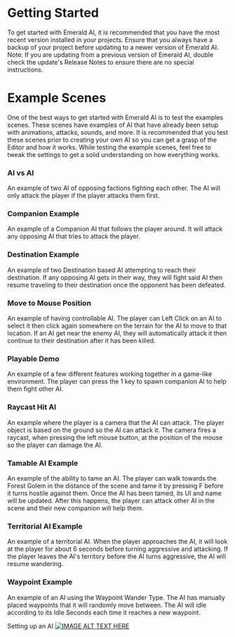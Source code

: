 # Getting Started
To get started with Emerald AI, it is recommended that you have the most recent version installed in your projects. Ensure that you always have a backup of your project before updating to a newer version of Emerald AI. Note: If you are updating from a previous version of Emerald AI, double check the update's Release Notes to ensure there are no special instructions.



# Example Scenes
One of the best ways to get started with Emerald AI is to test the examples scenes. These scenes have examples of AI that have already been setup with animations, attacks, sounds, and more. It is recommended that you test these scenes prior to creating your own AI so you can get a grasp of the Editor and how it works. While testing the example scenes, feel free to tweak the settings to get a solid understanding on how everything works.

### AI vs AI
An example of two AI of opposing factions fighting each other. The AI will only attack the player if the player attacks them first.
 
### Companion Example
An example of a Companion AI that follows the player around. It will attack any opposing AI that tries to attack the player.
 
### Destination Example
An example of two Destination based AI attempting to reach their destination. If any opposing AI gets in their way, they will fight said AI then resume traveling to their destination once the opponent has been defeated.
 
### Move to Mouse Position
An example of having controllable AI. The player can Left Click on an AI to select it then click again somewhere on the terrain for the AI to move to that location. If an AI get near the enemy AI, they will automatically attack it then continue to their destination after it has been killed.
 
### Playable Demo
An example of a few different features working together in a game-like environment. The player can press the 1 key to spawn companion AI to help them fight other AI.
 
### Raycast Hit AI
An example where the player is a camera that the AI can attack. The player object is based on the ground so the AI can attack it. The camera fires a raycast, when pressing the left mouse button, at the position of the mouse so the player can damage the AI.
 
### Tamable AI Example
An example of the ability to tame an AI. The player can walk towards the Forest Golem in the distance of the scene and tame it by pressing F before it turns hostile against them. Once the AI has been tamed, its UI and name will be updated. After this happens, the player can attack other AI in the scene and their new companion will help them.
 
### Territorial AI Example
An example of a territorial AI. When the player approaches the AI, it will look at the player for about 6 seconds before turning aggressive and attacking. If the player leaves the AI's territory before the AI turns aggressive, the AI will resume wandering.
 
### Waypoint Example
An example of an AI using the Waypoint Wander Type. The AI has manually placed waypoints that it will randomly move between. The AI will idle according to its Idle Seconds each time it reaches a new waypoint.


Setting up an AI
[![IMAGE ALT TEXT HERE](https://img.youtube.com/vi/E1o5_jVLfLw/0.jpg)](https://www.youtube.com/watch?v=E1o5_jVLfLw)
